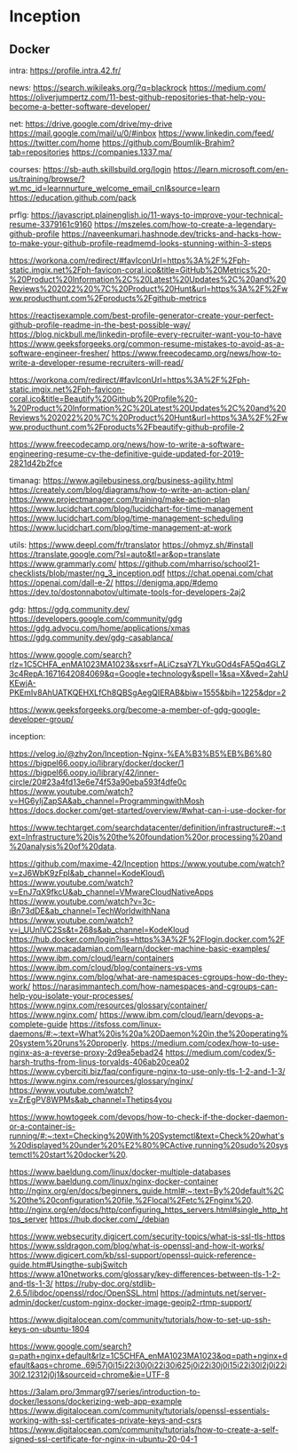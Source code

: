 # Inception

##  Docker

intra:
https://profile.intra.42.fr/

news:
https://search.wikileaks.org/?q=blackrock
https://medium.com/
https://oliverjumpertz.com/11-best-github-repositories-that-help-you-become-a-better-software-developer/

net:
https://drive.google.com/drive/my-drive
https://mail.google.com/mail/u/0/#inbox
https://www.linkedin.com/feed/
https://twitter.com/home
https://github.com/Boumlik-Brahim?tab=repositories
https://companies.1337.ma/

courses:
https://sb-auth.skillsbuild.org/login
https://learn.microsoft.com/en-us/training/browse/?wt.mc_id=learnnurture_welcome_email_cnl&source=learn
https://education.github.com/pack

prflg:
https://javascript.plainenglish.io/11-ways-to-improve-your-technical-resume-3379161c9160
https://mszeles.com/how-to-create-a-legendary-github-profile
https://naveenkumarj.hashnode.dev/tricks-and-hacks-how-to-make-your-github-profile-readmemd-looks-stunning-within-3-steps

https://workona.com/redirect/#favIconUrl=https%3A%2F%2Fph-static.imgix.net%2Fph-favicon-coral.ico&title=GitHub%20Metrics%20-%20Product%20Information%2C%20Latest%20Updates%2C%20and%20Reviews%202022%20%7C%20Product%20Hunt&url=https%3A%2F%2Fwww.producthunt.com%2Fproducts%2Fgithub-metrics

https://reactjsexample.com/best-profile-generator-create-your-perfect-github-profile-readme-in-the-best-possible-way/
https://blog.nickbull.me/linkedin-profile-every-recruiter-want-you-to-have
https://www.geeksforgeeks.org/common-resume-mistakes-to-avoid-as-a-software-engineer-fresher/
https://www.freecodecamp.org/news/how-to-write-a-developer-resume-recruiters-will-read/

https://workona.com/redirect/#favIconUrl=https%3A%2F%2Fph-static.imgix.net%2Fph-favicon-coral.ico&title=Beautify%20Github%20Profile%20-%20Product%20Information%2C%20Latest%20Updates%2C%20and%20Reviews%202022%20%7C%20Product%20Hunt&url=https%3A%2F%2Fwww.producthunt.com%2Fproducts%2Fbeautify-github-profile-2

https://www.freecodecamp.org/news/how-to-write-a-software-engineering-resume-cv-the-definitive-guide-updated-for-2019-2821d42b2fce

timanag:
https://www.agilebusiness.org/business-agility.html
https://creately.com/blog/diagrams/how-to-write-an-action-plan/
https://www.projectmanager.com/training/make-action-plan
https://www.lucidchart.com/blog/lucidchart-for-time-management
https://www.lucidchart.com/blog/time-management-scheduling
https://www.lucidchart.com/blog/time-management-at-work

utils:
https://www.deepl.com/fr/translator
https://ohmyz.sh/#install
https://translate.google.com/?sl=auto&tl=ar&op=translate
https://www.grammarly.com/
https://github.com/mharriso/school21-checklists/blob/master/ng_3_inception.pdf
https://chat.openai.com/chat
https://openai.com/dall-e-2/
https://denigma.app/#demo
https://dev.to/dostonnabotov/ultimate-tools-for-developers-2aj2

gdg:
https://gdg.community.dev/
https://developers.google.com/community/gdg
https://gdg.advocu.com/home/applications/xmas
https://gdg.community.dev/gdg-casablanca/

https://www.google.com/search?rlz=1C5CHFA_enMA1023MA1023&sxsrf=ALiCzsaY7LYkuGOd4sFA5Qq4GLZ3c4RepA:1671642084069&q=Google+technology&spell=1&sa=X&ved=2ahUKEwjA-PKEmIv8AhUATKQEHXLfCh8QBSgAegQIERAB&biw=1555&bih=1225&dpr=2

https://www.geeksforgeeks.org/become-a-member-of-gdg-google-developer-group/

inception:

https://velog.io/@zhy2on/Inception-Nginx-%EA%B3%B5%EB%B6%80
https://bigpel66.oopy.io/library/docker/docker/1
https://bigpel66.oopy.io/library/42/inner-circle/20#23a4fd13e6e74f53a90eba593f4dfe0c
https://www.youtube.com/watch?v=HG6yIjZapSA&ab_channel=ProgrammingwithMosh
https://docs.docker.com/get-started/overview/#what-can-i-use-docker-for

https://www.techtarget.com/searchdatacenter/definition/infrastructure#:~:text=Infrastructure%20is%20the%20foundation%20or,processing%20and%20analysis%20of%20data.

https://github.com/maxime-42/Inception
https://www.youtube.com/watch?v=zJ6WbK9zFpI&ab_channel=KodeKloud\
https://www.youtube.com/watch?v=EnJ7qX9fkcU&ab_channel=VMwareCloudNativeApps
https://www.youtube.com/watch?v=3c-iBn73dDE&ab_channel=TechWorldwithNana
https://www.youtube.com/watch?v=j_UUnlVC2Ss&t=268s&ab_channel=KodeKloud
https://hub.docker.com/login?iss=https%3A%2F%2Flogin.docker.com%2F
https://www.macadamian.com/learn/docker-machine-basic-examples/
https://www.ibm.com/cloud/learn/containers
https://www.ibm.com/cloud/blog/containers-vs-vms
https://www.nginx.com/blog/what-are-namespaces-cgroups-how-do-they-work/
https://narasimmantech.com/how-namespaces-and-cgroups-can-help-you-isolate-your-processes/
https://www.nginx.com/resources/glossary/container/
https://www.nginx.com/
https://www.ibm.com/cloud/learn/devops-a-complete-guide
https://itsfoss.com/linux-daemons/#:~:text=What%20is%20a%20Daemon%20in,the%20operating%20system%20runs%20properly.
https://medium.com/codex/how-to-use-nginx-as-a-reverse-proxy-2d9ea5ebad24
https://medium.com/codex/5-harsh-truths-from-linus-torvalds-406ab20cea02
https://www.cyberciti.biz/faq/configure-nginx-to-use-only-tls-1-2-and-1-3/
https://www.nginx.com/resources/glossary/nginx/
https://www.youtube.com/watch?v=ZrEgPV8WPMs&ab_channel=Thetips4you

https://www.howtogeek.com/devops/how-to-check-if-the-docker-daemon-or-a-container-is-running/#:~:text=Checking%20With%20Systemctl&text=Check%20what's%20displayed%20under%20%E2%80%9CActive,running%20sudo%20systemctl%20start%20docker%20.

https://www.baeldung.com/linux/docker-multiple-databases
https://www.baeldung.com/linux/nginx-docker-container
http://nginx.org/en/docs/beginners_guide.html#:~:text=By%20default%2C%20the%20configuration%20file,%2Flocal%2Fetc%2Fnginx%20.
http://nginx.org/en/docs/http/configuring_https_servers.html#single_http_https_server
https://hub.docker.com/_/debian


https://www.websecurity.digicert.com/security-topics/what-is-ssl-tls-https
https://www.ssldragon.com/blog/what-is-openssl-and-how-it-works/
https://www.digicert.com/kb/ssl-support/openssl-quick-reference-guide.htm#Usingthe-subjSwitch
https://www.a10networks.com/glossary/key-differences-between-tls-1-2-and-tls-1-3/
https://ruby-doc.org/stdlib-2.6.5/libdoc/openssl/rdoc/OpenSSL.html
https://admintuts.net/server-admin/docker/custom-nginx-docker-image-geoip2-rtmp-support/

https://www.digitalocean.com/community/tutorials/how-to-set-up-ssh-keys-on-ubuntu-1804

https://www.google.com/search?q=path+nginx+default&rlz=1C5CHFA_enMA1023MA1023&oq=path+nginx+default&aqs=chrome..69i57j0i15i22i30j0i22i30i625j0i22i30j0i15i22i30l2j0i22i30l2.12312j0j1&sourceid=chrome&ie=UTF-8

https://3alam.pro/3mmarg97/series/introduction-to-docker/lessons/dockerizing-web-app-example
https://www.digitalocean.com/community/tutorials/openssl-essentials-working-with-ssl-certificates-private-keys-and-csrs
https://www.digitalocean.com/community/tutorials/how-to-create-a-self-signed-ssl-certificate-for-nginx-in-ubuntu-20-04-1